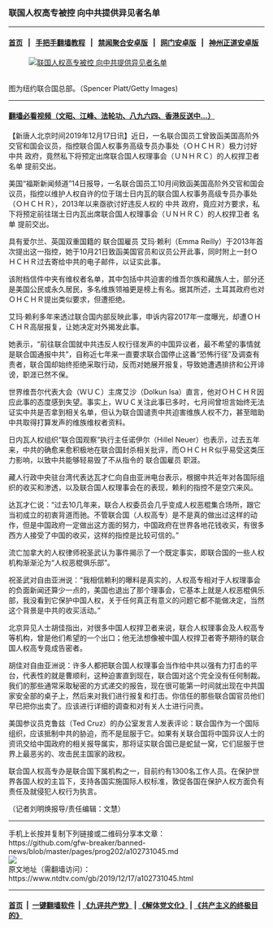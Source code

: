### 联国人权高专被控 向中共提供异见者名单
------------------------

#### [首页](https://github.com/gfw-breaker/banned-news/blob/master/README.md) &nbsp;&nbsp;|&nbsp;&nbsp; [手把手翻墙教程](https://github.com/gfw-breaker/guides/wiki) &nbsp;&nbsp;|&nbsp;&nbsp; [禁闻聚合安卓版](https://github.com/gfw-breaker/bn-android) &nbsp;&nbsp;|&nbsp;&nbsp; [网门安卓版](https://github.com/oGate2/oGate) &nbsp;&nbsp;|&nbsp;&nbsp; [神州正道安卓版](https://github.com/SzzdOgate/update) 



<div><div class="featured_image">
 <a href="https://i.ntdtv.com/assets/uploads/2019/12/0000.jpg" target="_blank">
  <figure>
   <img alt="联国人权高专被控 向中共提供异见者名单" src="https://i.ntdtv.com/assets/uploads/2019/12/0000.jpg"/>
  </figure><br/>
 </a>
 <span class="caption">
  图为纽约联合国总部。（Spencer Platt/Getty Images)
 </span>
</div>
</div><hr/>

#### [翻墙必看视频（文昭、江峰、法轮功、八九六四、香港反送中...）](https://github.com/gfw-breaker/banned-news/blob/master/pages/link3.md)

<div><div class="post_content" itemprop="articleBody">
 <p>
  【新唐人北京时间2019年12月17日讯】近日，一名联合国员工曾致函美国高阶外交官和国会议员，指控联合国人权事务高级专员办事处（ＯＨＣＨＲ）极力讨好
  <ok href="https://www.ntdtv.com/gb/中共.htm">
   中共
  </ok>
  政府，竟然私下将预定出席联合国人权理事会（ＵＮＨＲＣ）的人权捍卫者
  <ok href="https://www.ntdtv.com/gb/名单.htm">
   名单
  </ok>
  提前交出。
 </p>
 <p>
  美国“福斯新闻频道”14日报导，一名联合国员工10月间致函美国高阶外交官和国会议员，指控以维护人权自许的位于瑞士日内瓦的联合国人权事务高级专员办事处（ＯＨＣＨＲ），2013年以来亟欲讨好违反人权的
  <ok href="https://www.ntdtv.com/gb/中共.htm">
   中共
  </ok>
  政府，竟应对方要求，私下将预定前往瑞士日内瓦出席联合国人权理事会（ＵＮＨＲＣ）的人权捍卫者
  <ok href="https://www.ntdtv.com/gb/名单.htm">
   名单
  </ok>
  提前交出。
 </p>
 <p>
  具有爱尔兰、英国双重国籍的
  <ok href="https://www.ntdtv.com/gb/联合国雇员.htm">
   联合国雇员
  </ok>
  艾玛‧赖利（Emma Reilly）于2013年首次提出这一指控，她于10月21日致函美国官员和议员公开此事，同时附上一封ＯＨＣＨＲ过去寄给中共的电子邮件，以证实此事。
 </p>
 <p>
  该附档信件中夹有维权者名单，其中包括中共迫害的维吾尔族和藏族人士，部分还是美国公民或永久居民，多名维族领袖更是榜上有名。据其所述，土耳其政府也对ＯＨＣＨＲ提出类似要求，但遭拒绝。
 </p>
 <p>
  艾玛‧赖利多年来透过联合国内部反映此事，申诉内容2017年一度曝光，却遭ＯＨＣＨＲ高层报复，让她决定对外揭发此事。
 </p>
 <p>
  她表示，“前往联合国就中共违反人权行径发声的中国异议者，最不希望的事情就是联合国通报中共”，自称近七年来一直要求联合国停止这番“恐怖行径”及调查有责者，联合国却始终拒绝采取行动，反而对她展开报复，导致她遭遇排挤和公开诽谤，职涯已然不保。
 </p>
 <p>
  世界维吾尔代表大会（ＷＵＣ）主席艾沙（Dolkun Isa）直言，他对ＯＨＣＨＲ因应此事的态度感到失望。事实上，ＷＵＣ关注此事已多时，七月间曾坦言始终无法证实中共是否拿到相关名单，但认为联合国谴责中共迫害维族人权不力，甚至暗助中共取得打算发声的维族维权者资料。
 </p>
 <p>
  日内瓦人权组织“联合国观察”执行主任诺伊尔（Hillel Neuer）也表示，过去五年来，中共的确愈来愈积极地在联合国封杀相关批评，而ＯＨＣＨＲ似乎易受这类压力影响，以致中共能够轻易毁了不从指令的
  <ok href="https://www.ntdtv.com/gb/联合国雇员.htm">
   联合国雇员
  </ok>
  职涯。
 </p>
 <p>
  藏人行政中央驻台湾代表达瓦才仁向自由亚洲电台表示，根据中共近年对各国际组织的收买和渗透，以及联合国人权理事会在的表现，赖利的指控不是空穴来风。
 </p>
 <p>
  达瓦才仁说：“过去10几年来，联合人权委员会几乎变成人权恶棍集合场所，跟它当初成立的初衷背道而驰。不管联合国（人权高专）是不是真的做出过这样的动作，但是中国政府一定做出这方面的努力，中国政府在世界各地花钱收买，有很多西方人接受了中国的收买，这样的指控是比较可信的。”
 </p>
 <p>
  流亡加拿大的人权律师祝圣武认为事件揭示了一个既定事实，即联合国的一些人权机构渐渐沦为“人权恶棍俱乐部”。
 </p>
 <p>
  祝圣武对自由亚洲说：“我相信赖利的曝料是真实的，人权高专相对于人权理事会的负面新闻还算少一点的，美国也退出了那个理事会，它基本上就是人权恶棍俱乐部，我没看到它保护中国人权，关于任何真正有意义的问题它都不能做决定，当然这个背景是中共的收买活动。”
 </p>
 <p>
  北京异见人士胡佳指出，对很多中国人权捍卫者来说，联合人权理事会及人权高专等机构，曾是他们希望的一个出口；他无法想像被中国人权捍卫者寄予期待的联合国人权高专竟成告密者。
 </p>
 <p>
  胡佳对自由亚洲说：许多人都把联合国人权理事会当作给中共以强有力打击的平台，代表性的就是曹顺利，这种迫害直到现在，联合国对这个完全没有任何制裁。我们的那些通常采取秘密的方式递交的报告，现在很可能第一时间就出现在中共国家安全部的桌子上，然后来对我们进行报复和打击。你信任的那些联合国官员他们早已把你出卖了。应该进行详细的调查和对有关人士进行问责。
 </p>
 <p>
  美国参议员克鲁兹（Ted Cruz）的办公室发言人发表评论：联合国作为一个国际组织，应该抵制中共的胁迫，而不是屈服于它。如果有关联合国将中国异议人士的资讯交给中国政府的相关报导属实，那将证实联合国已是蛇鼠一窝，它们屈服于世界上最恶劣的、攻击民主国家的政权。
 </p>
 <p>
  联合国人权高专办是联合国下属机构之一，目前约有1300名工作人员。在保护世界各国人权的主旨下，支持各国实施国际人权标准，敦促各国在保护人权方面负有责任及就侵犯人权行为执言。
 </p>
 <p>
  （记者刘明焕报导/责任编辑：文慧）
 </p>
 <div class="single_ad">
 </div>
</div>
</div>
<hr/>
手机上长按并复制下列链接或二维码分享本文章：<br/>
https://github.com/gfw-breaker/banned-news/blob/master/pages/prog202/a102731045.md <br/>
<a href='https://github.com/gfw-breaker/banned-news/blob/master/pages/prog202/a102731045.md'><img src='https://github.com/gfw-breaker/banned-news/blob/master/pages/prog202/a102731045.md.png'/></a> <br/>
原文地址（需翻墙访问）：https://www.ntdtv.com/gb/2019/12/17/a102731045.html


------------------------
#### [首页](https://github.com/gfw-breaker/banned-news/blob/master/README.md) &nbsp;|&nbsp; [一键翻墙软件](https://github.com/gfw-breaker/nogfw/blob/master/README.md) &nbsp;| [《九评共产党》](https://github.com/gfw-breaker/9ping.md/blob/master/README.md#九评之一评共产党是什么) | [《解体党文化》](https://github.com/gfw-breaker/jtdwh.md/blob/master/README.md) | [《共产主义的终极目的》](https://github.com/gfw-breaker/gczydzjmd.md/blob/master/README.md)


<img src='http://gfw-breaker.win/banned-news/pages/prog202/a102731045.md' width='0px' height='0px'/>
